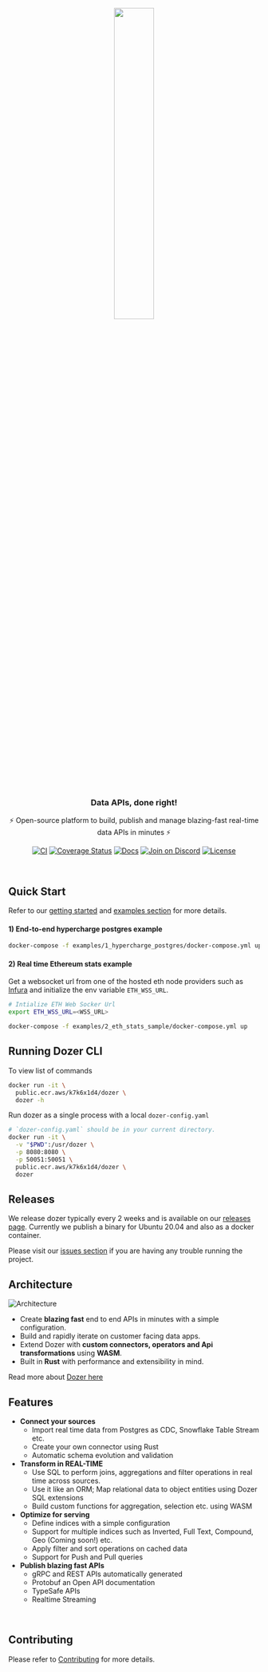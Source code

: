 <div align="center">
    <a target="_blank" href="https://getdozer.io/">
        <br><img src="https://dozer-assets.s3.ap-southeast-1.amazonaws.com/logo-blue.svg" width=40%><br>
    </a>
</div>

<h3 align="center">
     Data APIs, done right!
</h3>
<p align="center">
     ⚡️ Open-source platform to build, publish and manage blazing-fast real-time data APIs in minutes ⚡️
</p>

<p align="center">
  <a href="https://github.com/getdozer/dozer/actions/workflows/dozer.yaml" target="_blank"><img src="https://github.com/getdozer/dozer/actions/workflows/dozer.yaml/badge.svg" alt="CI"></a>
  <a href="https://coveralls.io/github/getdozer/dozer?branch=main" target="_blank"><img src="https://coveralls.io/repos/github/getdozer/dozer/badge.svg?branch=main&t=kZMYaV&style=flat" alt="Coverage Status"></a>
  <a href="https://getdozer.io/docs/dozer" target="_blank"><img src="https://img.shields.io/badge/doc-reference-green" alt="Docs"></a>
  <a href="https://discord.com/invite/3eWXBgJaEQ" target="_blank"><img src="https://img.shields.io/badge/join-on%20discord-primary" alt="Join on Discord"></a>
  <a href="https://github.com/getdozer/dozer/blob/main/LICENSE.txt" target="_blank"><img src="https://img.shields.io/badge/license-ELv2-informational" alt="License"></a>

</p>

[//]: # (  <a href="https://github.com/getdozer/dozer/actions/workflows/dozer.yaml" target="_blank"><img src="https://img.shields.io/github/workflow/status/getdozer/dozer/Dozer%20CI?style=flat" alt="build"></a>)

<br>

## Quick Start
Refer to our [getting started](https://getdozer.io/docs/category/getting-started) and [examples section](https://getdozer.io/docs/category/getting-started) for more details.
#### 1) End-to-end hypercharge postgres example
```bash
docker-compose -f examples/1_hypercharge_postgres/docker-compose.yml up
```
#### 2) Real time Ethereum stats example
Get a websocket url from one of the hosted eth node providers such as [Infura](https://www.infura.io/product/ethereum) and initialize the env variable `ETH_WSS_URL`.
```bash
# Intialize ETH Web Socker Url
export ETH_WSS_URL=<WSS_URL>

docker-compose -f examples/2_eth_stats_sample/docker-compose.yml up
```

## Running Dozer CLI
To view list of commands
```bash
docker run -it \
  public.ecr.aws/k7k6x1d4/dozer \
  dozer -h
```

Run dozer as a single process with a local `dozer-config.yaml`
```bash
# `dozer-config.yaml` should be in your current directory.
docker run -it \
  -v "$PWD":/usr/dozer \
  -p 8080:8080 \
  -p 50051:50051 \
  public.ecr.aws/k7k6x1d4/dozer \
  dozer
```

## Releases
We release dozer typically every 2 weeks and is available on our [releases page](https://github.com/getdozer/dozer/releases/latest). Currently we publish a binary for Ubuntu 20.04 and also as a docker container.


Please visit our [issues section](https://github.com/getdozer/dozer/issues) if you are having any trouble running the project.


##  Architecture

![Architecture](https://getdozer.io/assets/images/dozer-binary-e14a8fddd51aa608afe694245eb78271.svg)

- Create **blazing fast** end to end APIs in minutes with a simple configuration.
- Build and rapidly iterate on customer facing data apps.
- Extend Dozer with **custom connectors, operators and Api transformations** using **WASM**.
- Built in **Rust** with performance and extensibility in mind.

Read more about [Dozer here](https://getdozer.io/docs/dozer)
<br>

## Features

- **Connect your sources**
    - Import real time data from Postgres as CDC, Snowflake Table Stream etc.
    - Create your own connector using Rust
    - Automatic schema evolution and validation
- **Transform in REAL-TIME**
    - Use SQL to perform joins, aggregations and filter operations in real time across sources.
    - Use it like an ORM; Map relational data to object entities using Dozer SQL extensions
    - Build custom functions for aggregation, selection etc. using WASM
- **Optimize for serving**
    - Define indices with a simple configuration
    - Support for multiple indices such as Inverted, Full Text, Compound, Geo (Coming soon!) etc.
    - Apply filter and sort operations on cached data
    - Support for Push and Pull queries
- **Publish blazing fast APIs**
    - gRPC and REST APIs automatically generated
    - Protobuf an Open API documentation
    - TypeSafe APIs
    - Realtime Streaming

<br>

## Contributing
Please refer to [Contributing](https://getdozer.io/docs/contributing/overview) for more details.
